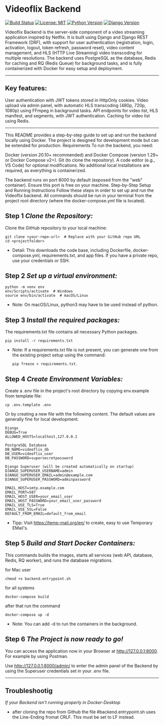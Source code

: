 # Videoflix Backend

[![Build Status](https://img.shields.io/badge/build-passing-brightgreen)](https://github.com/YOUR_USERNAME/YOUR_REPO)
[![License: MIT](https://img.shields.io/badge/License-MIT-yellow.svg)](https://opensource.org/licenses/MIT)
[![Python Version](https://img.shields.io/badge/python-3.12-blue.svg)](https://www.python.org/)
[![Django Version](https://img.shields.io/badge/django-5.2-green.svg)](https://www.djangoproject.com/)

Videoflix Backend is the server-side component of a video streaming application inspired by Netflix.    It is built using Django and Django REST Framework (DRF), with support for user authentication     (registration, login, activation, logout, token refresh, password reset), video content management,     and HLS (HTTP Live Streaming) video transcoding for multiple resolutions. The backend uses PostgreSQL   as the database, Redis for caching and RQ (Redis Queue) for background tasks, and is fully    containerized with Docker for easy setup and deployment.

---

## Key features:

User authentication with JWT tokens stored in HttpOnly cookies.
    Video upload via admin panel, with automatic HLS transcoding (480p, 720p, 1080p) using FFmpeg in    background tasks.
    API endpoints for video list, HLS manifest, and segments, with JWT authentication.
    Caching for video list using Redis.

---

This README provides a step-by-step guide to set up and run the backend locally using Docker. The project is designed for development mode but can be extended for production.
Requirements
To run the backend, you need:

Docker (version 20.10+ recommended) and Docker Compose (version 1.29+ or Docker Compose v2+).
Git (to clone the repository).
A code editor (e.g., VS Code) for optional modifications.
No additional local installations are required, as everything is containerized.

The backend runs on port 8000 by default (exposed from the "web" container). Ensure this port is free on your machine.
Step-by-Step Setup and Running Instructions
Follow these steps in order to set up and run the Videoflix backend. All commands should be run in your terminal from the project root directory (where the docker-compose.yml file is located).



## Step 1 *Clone the Repository:*
    
Clone the GitHub repository to your local machine:

    git clone <your-repo-url>  # Replace with your GitHub repo URL
    cd <projectfolder>

- Detail: This downloads the code base, including Dockerfile, docker-compose.yml, requirements.txt, and app files. If you have a private repo, use your credentials or SSH.


## Step 2 *Set up a virtual environment:*

    python -m venv env
    env/Scripts/activate  # Windows
    source env/bin/activate  # macOS/Linux
- Note: On macOS/Linux, python3 may have to be used instead of python.


## Step 3 *Install the required packages:* 
The requirements.txt file contains all necessary Python packages.

    pip install -r requirements.txt

- Note: If a requirements.txt file is not present, you can generate one from the existing project setup using the command:      
    

      pip freeze > requirements.txt.


## Step 4 *Create Environment Variables:*

Create a .env file in the project's root directory by copying env.example from template file:

    cp .env.template .env

Or by creating a new file with the following content. The default values are generally fine for local development.

    Django
    DEBUG=True
    ALLOWED_HOSTS=localhost,127.0.0.1

    PostgreSQL Database
    DB_NAME=videoflix_db
    DB_USER=videoflix_user
    DB_PASSWORD=supersecretpassword

    Django Superuser (will be created automatically on startup)
    DJANGO_SUPERUSER_USERNAME=admin
    DJANGO_SUPERUSER_EMAIL=admin@example.com
    DJANGO_SUPERUSER_PASSWORD=adminpassword

    EMAIL_HOST=smtp.example.com
    EMAIL_PORT=587
    EMAIL_HOST_USER=your_email_user
    EMAIL_HOST_PASSWORD=your_email_user_password
    EMAIL_USE_TLS=True
    EMAIL_USE_SSL=False
    DEFAULT_FROM_EMAIL=default_from_email
 
- Tipp: Visit https://temp-mail.org/en/ to create, easy to use Temporary EMail's.

## Step 5 *Build and Start Docker Containers:*
This commands builds the images, starts all services (web API, database, Redis, RQ worker), and runs the database migrations.

for Mac user

    chmod +x backend.entrypoint.sh

for all systems

    docker-compose build

after that run the command

    docker-compose up -d

- Note: You can add -d to run the containers in the background.


## Step 6 *The Project is now ready to go!*

You can access the application now in your Browser at http://127.0.0.1:8000.
For example by using Postman.

Use http://127.0.0.1:8000/admin/ to enter the admin panel of the Backend by using the Superuser credentials set in your .env file.

---

## Troubleshootig 

*If your Backend isn't running properly in Docker-Desktop*

- after cloning the repo from Github the file #backend.entrypoint.sh uses the Line-Ending fromat CRLF. This must be set to LF instead.